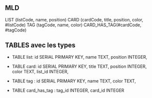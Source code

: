 ## MLD

LIST (listCode, name, position)
CARD (cardCode, title, position, color, #listCode)
TAG (tagCode, name, color)
CARD_HAS_TAG(#cardCode, #tagCode)

## TABLES avec les types

- TABLE list:
  id SERIAL PRIMARY KEY,
  name TEXT,
  position INTEGER,


- TABLE card:
  id SERIAL PRIMARY KEY,
  title TEXT,
  position INTEGER,
  color TEXT,
  list_id INTEGER,


- TABLE tag :
  id SERIAL PRIMARY KEY,
  name TEXT,
  color TEXT,

- TABLE card_has_tag :
  tag_id INTEGER,
  card_id INTEGER 

